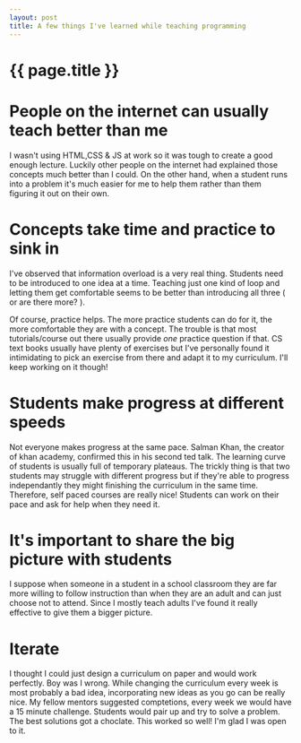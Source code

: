 ```yaml
---
layout: post
title: A few things I've learned while teaching programming
---
```


{{ page.title }}
================

# People on the internet can usually teach better than me
  I wasn't using HTML,CSS & JS at work so it was tough to create a good enough lecture.
  Luckily other people on the internet had explained those concepts much better than I could.
  On the other hand, when a student runs into a problem it's much easier for me to help them rather 
  than them figuring it out on their own.
  
# Concepts take time and practice to sink in
  I've observed that information overload is a very real thing. Students need to be introduced to 
  one idea at a time. Teaching just one kind of loop and letting them get comfortable seems to be better 
  than introducing all three ( or are there more? ).
  
  Of course, practice helps. The more practice students can do for it, the more comfortable they are 
  with a concept. The trouble is that most tutorials/course out there usually provide *one* practice question 
  if that. CS text books usually have plenty of exercises but I've personally found it intimidating to pick an 
  exercise from there and adapt it to my curriculum. I'll keep working on it though! 

# Students make progress at different speeds
  Not everyone makes progress at the same pace. Salman Khan, the creator of khan academy, confirmed this in his 
  second ted talk. The learning curve of students is usually full of temporary plateaus. The trickly thing is that 
  two students may struggle with different progress but if they're able to progress independantly they might finishing the curriculum in the same time. Therefore, self paced courses are really nice! Students can work on their pace and ask for help when they need it.
  
# It's important to share the big picture with students
  I suppose when someone in a student in a school classroom they are far more willing to follow instruction than when 
  they are an adult and can just choose not to attend. Since I mostly teach adults I've found it really effective to 
  give them a bigger picture.

# Iterate
  I thought I could just design a curriculum on paper and would work perfectly. Boy was I wrong. While changing the curriculum every week is most probably a bad idea, incorporating new ideas as you go can be really nice. My fellow mentors suggested comptetions, every week we would have a 15 minute challenge. Students would pair up and try to solve a problem. The best solutions got a choclate. This worked so well! I'm glad I was open to it.
